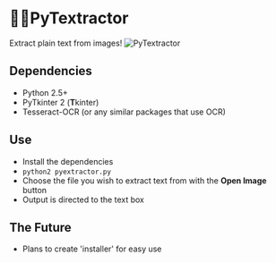 # 🐍📜PyTextractor
Extract plain text from images!
![PyTextractor](https://i.imgur.com/QZ9VeII.png)

## Dependencies
- Python 2.5+
- PyTkinter 2 (**T**kinter)
- Tesseract-OCR (or any similar packages that use OCR)

## Use
- Install the dependencies
- ```python2 pyextractor.py```
- Choose the file you wish to extract text from with the **Open Image** button
- Output is directed to the text box

## The Future
- Plans to create 'installer' for easy use
